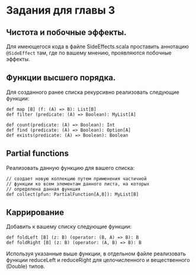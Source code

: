 ﻿Задания для главы 3
===================

## Чистота и побочные эффекты.
Для имеющегося кода в файле SideEffects.scala проставить аннотацию
`@SideEffect` там, где по вашему мнению, проявляются побочные эффекты.

## Функции высшего порядка.
Для созданного ранее списка рекурсивно реализовать следующие функции:

    def map [B] (f: (A) => B): List[B]
    def filter (predicate: (A) => Boolean): MyList[A]

    def count(predicate: (A) => Boolean): Int
    def find (predicate: (A) => Boolean): Option[A]
    def exists(predicate: (A) => Boolean): Boolean


## Partial functions
Реализовать данную функцию для вашего списка:

    // создает новую коллекцию путем применения частичной
    // функции ко всем элементам данного листа, на которых
    // определена данная функция
    def collect(pfun: PartialFunction[A,B]): MyList[B]


## Каррирование
Добавить к вашему списку следующие функции:

    def foldLeft [B] (z: B) (operator: (B, A) => B): B
    def foldRight [B] (z: B) (operator: (A, B) => B): B

Используя указанные выше функции, в отдельном файле реализовать
функции reduceLeft и reduceRight для целочисленного и вещественного
(Double) типов.

